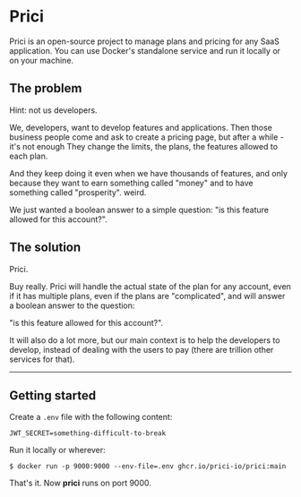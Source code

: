 # Prici

Prici is an open-source project to manage plans and pricing for any SaaS application.
You can use Docker's standalone service and run it locally or on your machine.

## The problem
Hint: not us developers.

We, developers, want to develop features and applications.
Then those business people come and ask to create a pricing page, but after a while - it's not enough
They change the limits, the plans, the features allowed to each plan.

And they keep doing it even when we have thousands of features, and only because they want to earn something called "money" and to have something called "prosperity". weird.

We just wanted a boolean answer to a simple question: "is this feature allowed for this account?".

## The solution
Prici.

Buy really. Prici will handle the actual state of the plan for any account, even if it has multiple plans, even if the plans are "complicated", and will answer a boolean answer to the question:

"is this feature allowed for this account?".

It will also do a lot more, but our main context is to help the developers to develop, instead of dealing with the users to pay (there are trillion other services for that).

-------
## Getting started

Create a `.env` file with the following content:
```dotenv
JWT_SECRET=something-difficult-to-break
```

Run it locally or wherever:
```shell
$ docker run -p 9000:9000 --env-file=.env ghcr.io/prici-io/prici:main
```

That's it. Now **prici** runs on port 9000.
